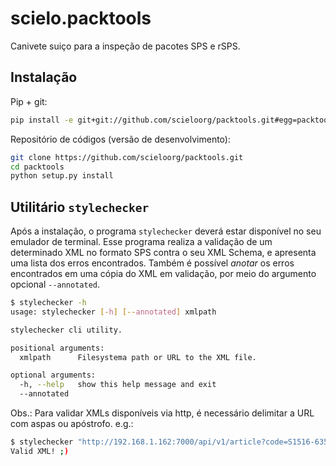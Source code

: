 scielo.packtools
================

Canivete suiço para a inspeção de pacotes SPS e rSPS.


Instalação
----------

Pip + git:

```bash
pip install -e git+git://github.com/scieloorg/packtools.git#egg=packtools
```

Repositório de códigos (versão de desenvolvimento):

```bash
git clone https://github.com/scieloorg/packtools.git
cd packtools 
python setup.py install
```


Utilitário `stylechecker`
-------------------------

Após a instalação, o programa `stylechecker` deverá estar disponível no seu emulador de terminal. 
Esse programa realiza a validação de um determinado XML no formato SPS contra o seu XML Schema, e 
apresenta uma lista dos erros encontrados. Também é possível *anotar* os erros encontrados em uma
cópia do XML em validação, por meio do argumento opcional `--annotated`.

```bash
$ stylechecker -h
usage: stylechecker [-h] [--annotated] xmlpath

stylechecker cli utility.

positional arguments:
  xmlpath      Filesystema path or URL to the XML file.

optional arguments:
  -h, --help   show this help message and exit
  --annotated
```

Obs.: Para validar XMLs disponíveis via http, é necessário delimitar a URL com aspas ou apóstrofo. e.g.: 

```bash
$ stylechecker "http://192.168.1.162:7000/api/v1/article?code=S1516-635X2014000100012&format=xmlrsps"
Valid XML! ;)
```

